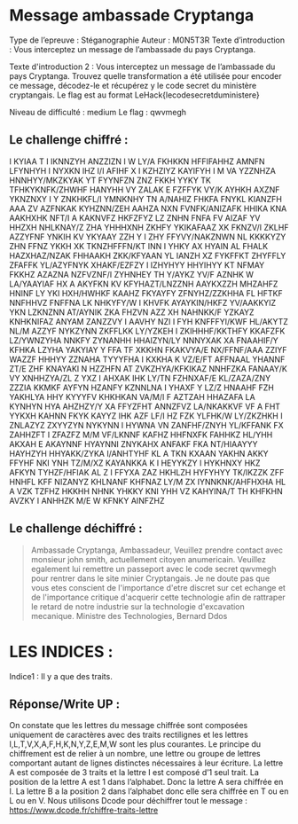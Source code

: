 # Message ambassade Cryptanga

Type de l’epreuve : Stéganographie
Auteur : M0N5T3R
Texte d’introduction : Vous interceptez un message de l’ambassade du pays
Cryptanga.

Texte d'introduction 2 : Vous interceptez un message de l’ambassade du pays Cryptanga. Trouvez quelle transformation a été utilisée pour encoder ce message, décodez-le et récupérez y le code secret du ministère cryptangais. Le flag est au format LeHack{lecodesecretduministere}

Niveau de difficulté : medium
Le flag : qwvmegh

## Le challenge chiffré :

I KYIAA T I IKNNZYH ANZZIZN I W LY/A FKHKKN HFFIFAHHZ AMNFN LFYNHYH I NYXKN IHZ I/I AFIHF X I
KZHZIYZ KAYIFYH I M VA YZZNHZA HNNHYY/MKZKYAK YT FYYNFZN ZNZ FKKH YYKY TK TFHKYKNFK/ZHWHF
HANYHH VY ZALAK E FZFFYK VY/K AYHKH AXZNF YKNZNXY I Y ZNKHKFL/I YMNKNHY TN A/NAHIZ FHKFA
FNYKL KIANZFH AAA ZV AZFNKAK KYHZNN/ZEH AAHZA NXN FVNFK/ANIZAFK HHIKA KNA AAKHXHK NFT/I A
KAKNVFZ HKFZFYZ LZ ZNHN FNFA FV AIZAF YV HHZXH NHLKNAY/Z ZHA YHHHXNH ZKHFY YKIKAFAAZ XK
FKNZV/I ZKLHF AZZYFNF YNKIH KV YKYAAY ZZH Y I ZHY FFYVY/NAKZNWN NL KKKKYZY ZHN FFNZ YKKH XK
TKNZHFFFN/KT INN I YHKY AX HYAIN AL FHALK HAZXHAZ/NZAK FHHAAKH ZKK/KFYAAN YL IANZH XZ
FYKFFKT ZHYFFLY ZFAFFK YL/AZYFNYK XHAKF/EZFZY I IZHYHYY HHYIHYY KT NFMAY FKKHZ AZAZNA
NZFVZNF/I ZYHNHEY TH Y/AYKZ YV/F AZNHK W LA/YAAYIAF HX A AKYFKN KV KFYHAZT/LNZZNH AAYKXZZH
MHZAHFZ HNINF LY YKI HXH/HWHKF KAAHZ FKYAYFY ZFNYHZ/ZZKHHA FL HFTKF NNFHHVZ FNFFNA LK
NHKYFY/W I KHVFK AYAYKIN/HKFZ YV/AAKKYIZ YKN LZKNZNN AT/AYNIK ZKA FHZVN AZZ XH NAHNKK/F
YZKAYZ KNHKNIFAZ ANYAM ZANZZVY I AAVHY NZI I FYH KNFFFYI/KWF HL/AKYTZ NL/M AZZYF NYKZYNN
ZKFFLKK LY/YZKEH I ZKIHHHF/KKTHFY KKAFZFK LZ/YWNZYHA NNKFY ZYNANHH HHAIZYN/LY NNNYXAK XA
FNAAHIF/Y KFHKA LZYHA YAKYIAY Y FFA TF XKKHN FKAKVYA/E NX/FFNF/AAA ZZIYF WAZZF HHHYY ZZNAHA
TYYYFHA I KXKHA K VZ/E/FT AFFNAAL YHANNF ZT/E ZHF KNAYAKI N HZZHFN AT ZVKZHYA/KFKIKAZ NNHFZKA
FANAAY/K VY XNHHZYA/ZL Z YXZ I AHXAK IHK LY/TN FZHNXAF/E KL/ZAZA/ZNY ZZZIA KKMKF AYFYN HZANFY
KZNNLNA I YHAXF Y LZ/Z HNAAHF FZH YAKHLYA HHY KYYYFV KHKHKAN VA/M/I F AZTZAH HHAZAFA LA
KYNHYN HYA AHZHZY/Y XA FFYZFHT ANNZFVZ LA/NKAKKVF VF A FHT YYKXH KAHNN FKYK KAYYZ IHK AZF
LF/I HZ FZK YLFHK/W LY/ZKZHKH I ZNLAZYZ ZXYYZYN NYKYNN I HYWNA VN ZANFHF/ZNYH YL/KFFANK FX
ZAHHZFT I ZFAZFZ M/M VF/LKNNF KAFHZ HHFNXFK FAHHKZ HL/YHH AKXAH E AKAYNNF HYAYNNI ZNYKAHX
ANFAKF FKA NT/HIAAYYY HAYHZYH HHYAKK/ZYKA I/ANHTYHF KL A TKN KXAAN YAKHN AKKY FFYHF NKI YNH
TZ/M/XZ KAYANKKA K I HEYYKZY I HYKHNXY HKZ AFKYN TYHZF/HFIAK AL Z I FFYXA ZAZ HKHLZH HYFYHYY
TK/IKZZK ZFF HNHFL KFF NIZANYZ KHLNANF KHFNAZ LY/M ZX IYNNKNK/AHFHXHA HL A VZK TZFHZ HKKHH
NHNK YHKKY KNI YHH VZ KAHYINA/T TH KHFKHN AVZKY I ANHHZK M/E W KFNKY AINFZHZ

## Le challenge déchiffré :

> Ambassade Cryptanga,
> Ambassadeur,
> Veuillez prendre contact avec monsieur john smith, actuellement citoyen anumericain. Veuillez egalement lui remettre un
> passeport avec le code secret qwvmegh pour rentrer dans le site minier Cryptangais.
> Je ne doute pas que vous etes conscient de l'importance d'etre discret sur cet echange et de l'importance critique
> d'acquerir cette technologie afin de rattraper le retard de notre industrie sur la technologie d'excavation mecanique.
> Ministre des Technologies,
> Bernard Ddos

# LES INDICES :

Indice1 : Il y a que des traits.

## Réponse/Write UP :

On constate que les lettres du message chiffrée sont composées uniquement de caractères avec des traits
rectilignes et les lettres I,L,T,V,X,A,F,H,K,N,Y,Z,E,M,W sont les plus courantes.
Le principe du chiffrement est de relier à un nombre, une lettre ou groupe de lettres comportant autant de
lignes distinctes nécessaires à leur écriture.
La lettre A est composée de 3 traits et la lettre I est composé d’1 seul trait. La position de la lettre A est 1
dans l’alphabet. Donc la lettre A sera chiffrée en I. La lettre B a la position 2 dans l’alphabet donc elle sera
chiffrée en T ou en L ou en V.
Nous utilisons Dcode pour déchiffrer tout le message : https://www.dcode.fr/chiffre-traits-lettre
